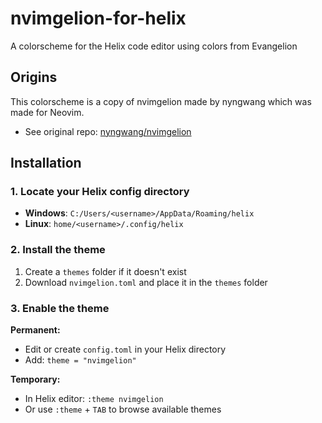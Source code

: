 # nvimgelion-for-helix
A colorscheme for the Helix code editor using colors from Evangelion

## Origins
This colorscheme is a copy of nvimgelion made by nyngwang which was made for Neovim.
* See original repo: [nyngwang/nvimgelion](https://github.com/nyngwang/nvimgelion)

## Installation
### 1. Locate your Helix config directory
- **Windows**: `C:/Users/<username>/AppData/Roaming/helix`
- **Linux**: `home/<username>/.config/helix`
### 2. Install the theme
1. Create a `themes` folder if it doesn't exist
2. Download `nvimgelion.toml` and place it in the `themes` folder
### 3. Enable the theme
**Permanent:**
- Edit or create `config.toml` in your Helix directory
- Add: `theme = "nvimgelion"`

**Temporary:**
- In Helix editor: `:theme nvimgelion`
- Or use `:theme` + `TAB` to browse available themes
